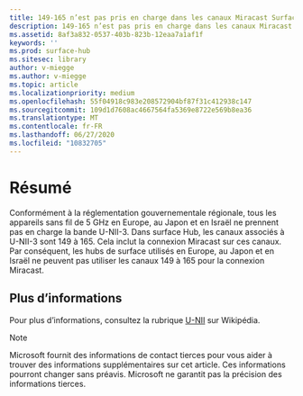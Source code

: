 ```yaml
---
title: 149-165 n’est pas pris en charge dans les canaux Miracast SurfaceHub
description: 149-165 n’est pas pris en charge dans les canaux Miracast SurfaceHub
ms.assetid: 8af3a832-0537-403b-823b-12eaa7a1af1f
keywords: ''
ms.prod: surface-hub
ms.sitesec: library
author: v-miegge
ms.author: v-miegge
ms.topic: article
ms.localizationpriority: medium
ms.openlocfilehash: 55f04918c983e208572904bf87f31c412938c147
ms.sourcegitcommit: 109d1d7608ac4667564fa5369e8722e569b8ea36
ms.translationtype: MT
ms.contentlocale: fr-FR
ms.lasthandoff: 06/27/2020
ms.locfileid: "10832705"
---
```

# Résumé

Conformément à la réglementation gouvernementale régionale, tous les appareils sans fil de 5 GHz en Europe, au Japon et en Israël ne prennent pas en charge la bande U-NII-3. Dans surface Hub, les canaux associés à U-NII-3 sont 149 à 165. Cela inclut la connexion Miracast sur ces canaux. Par conséquent, les hubs de surface utilisés en Europe, au Japon et en Israël ne peuvent pas utiliser les canaux 149 à 165 pour la connexion Miracast.

## Plus d’informations

Pour plus d’informations, consultez la rubrique [U-NII](https://en.wikipedia.org/wiki/U-NII) sur Wikipédia.

> [!NOTE]
> Microsoft fournit des informations de contact tierces pour vous aider à trouver des informations supplémentaires sur cet article. Ces informations pourront changer sans préavis. Microsoft ne garantit pas la précision des informations tierces. 